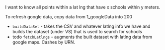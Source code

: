 I want to know all points within a lat lng that have x schools within y meters.

To refresh google data, copy data from 1_googleData into 200

- `buildDataSet` - takes the CSV and whatever latlng info we have and builds the dataset (under VS) that is used to search for schools
- todo `fetchLatlngs` - augments the built dataset with latlng data from google maps.  Cashes by URN.